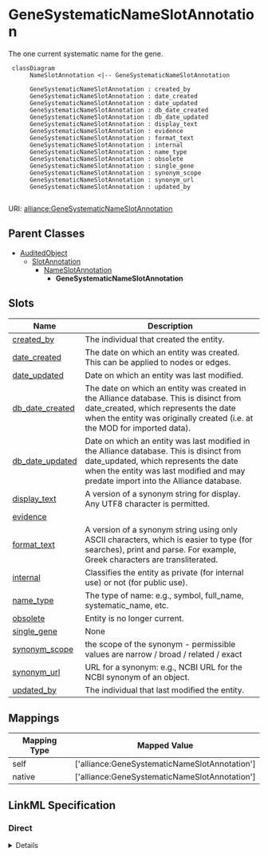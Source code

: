 # GeneSystematicNameSlotAnnotation

The one current systematic name for the gene.


```mermaid
 classDiagram
      NameSlotAnnotation <|-- GeneSystematicNameSlotAnnotation
      
      GeneSystematicNameSlotAnnotation : created_by
      GeneSystematicNameSlotAnnotation : date_created
      GeneSystematicNameSlotAnnotation : date_updated
      GeneSystematicNameSlotAnnotation : db_date_created
      GeneSystematicNameSlotAnnotation : db_date_updated
      GeneSystematicNameSlotAnnotation : display_text
      GeneSystematicNameSlotAnnotation : evidence
      GeneSystematicNameSlotAnnotation : format_text
      GeneSystematicNameSlotAnnotation : internal
      GeneSystematicNameSlotAnnotation : name_type
      GeneSystematicNameSlotAnnotation : obsolete
      GeneSystematicNameSlotAnnotation : single_gene
      GeneSystematicNameSlotAnnotation : synonym_scope
      GeneSystematicNameSlotAnnotation : synonym_url
      GeneSystematicNameSlotAnnotation : updated_by
      

```



URI: [alliance:GeneSystematicNameSlotAnnotation](http://alliancegenome.org/GeneSystematicNameSlotAnnotation)


## Parent Classes

* [AuditedObject](AuditedObject.md)
    * [SlotAnnotation](SlotAnnotation.md)
        * [NameSlotAnnotation](NameSlotAnnotation.md)
            * **GeneSystematicNameSlotAnnotation**




<!-- no inheritance hierarchy -->


## Slots

| Name | Description  |
| ---  | ---  |
| [created_by](created_by.md) | The individual that created the entity. |
| [date_created](date_created.md) | The date on which an entity was created. This can be applied to nodes or edges. |
| [date_updated](date_updated.md) | Date on which an entity was last modified. |
| [db_date_created](db_date_created.md) | The date on which an entity was created in the Alliance database.  This is disinct from date_created, which represents the date when the entity was originally created (i.e. at the MOD for imported data). |
| [db_date_updated](db_date_updated.md) | Date on which an entity was last modified in the Alliance database.  This is disinct from date_updated, which represents the date when the entity was last modified and may predate import into the Alliance database. |
| [display_text](display_text.md) | A version of a synonym string for display. Any UTF8 character is permitted. |
| [evidence](evidence.md) |  |
| [format_text](format_text.md) | A version of a synonym string using only ASCII characters, which is easier to type (for searches), print and parse. For example, Greek characters are transliterated. |
| [internal](internal.md) | Classifies the entity as private (for internal use) or not (for public use). |
| [name_type](name_type.md) | The type of name: e.g., symbol, full_name, systematic_name, etc. |
| [obsolete](obsolete.md) | Entity is no longer current. |
| [single_gene](single_gene.md) | None |
| [synonym_scope](synonym_scope.md) | the scope of the synonym - permissible values are narrow / broad / related / exact |
| [synonym_url](synonym_url.md) | URL for a synonym: e.g., NCBI URL for the NCBI synonym of an object. |
| [updated_by](updated_by.md) | The individual that last modified the entity. |


## Mappings

| Mapping Type | Mapped Value |
| ---  | ---  |
| self | ['alliance:GeneSystematicNameSlotAnnotation'] |
| native | ['alliance:GeneSystematicNameSlotAnnotation'] |




## LinkML Specification

<!-- TODO: investigate https://stackoverflow.com/questions/37606292/how-to-create-tabbed-code-blocks-in-mkdocs-or-sphinx -->

### Direct

<details>
```yaml
name: GeneSystematicNameSlotAnnotation
description: The one current systematic name for the gene.
from_schema: https://github.com/alliance-genome/agr_curation_schema/gene.yaml
is_a: NameSlotAnnotation
slots:
- single_gene
slot_usage:
  single_gene:
    name: single_gene
    domain_of:
    - GeneSymbolSlotAnnotation
    - GeneFullNameSlotAnnotation
    - GeneSystematicNameSlotAnnotation
    - GeneSynonymSlotAnnotation
    required: true
  name_type:
    name: name_type
    notes:
    - 'permissible_values: systematic_name (VocabularyTerm)'
    domain_of:
    - NameSlotAnnotation

```
</details>

### Induced

<details>
```yaml
name: GeneSystematicNameSlotAnnotation
description: The one current systematic name for the gene.
from_schema: https://github.com/alliance-genome/agr_curation_schema/gene.yaml
is_a: NameSlotAnnotation
slot_usage:
  single_gene:
    name: single_gene
    domain_of:
    - GeneSymbolSlotAnnotation
    - GeneFullNameSlotAnnotation
    - GeneSystematicNameSlotAnnotation
    - GeneSynonymSlotAnnotation
    required: true
  name_type:
    name: name_type
    notes:
    - 'permissible_values: systematic_name (VocabularyTerm)'
    domain_of:
    - NameSlotAnnotation
attributes:
  single_gene:
    name: single_gene
    from_schema: https://github.com/alliance-genome/agr_curation_schema/gene.yaml
    multivalued: false
    alias: single_gene
    owner: GeneSystematicNameSlotAnnotation
    domain_of:
    - GeneSymbolSlotAnnotation
    - GeneFullNameSlotAnnotation
    - GeneSystematicNameSlotAnnotation
    - GeneSynonymSlotAnnotation
    range: Gene
    required: true
  name_type:
    name: name_type
    description: 'The type of name: e.g., symbol, full_name, systematic_name, etc.'
    notes:
    - 'permissible_values: systematic_name (VocabularyTerm)'
    from_schema: https://github.com/alliance-genome/agr_curation_schema/core.yaml
    domain: NameSlotAnnotation
    multivalued: false
    alias: name_type
    owner: GeneSystematicNameSlotAnnotation
    domain_of:
    - NameSlotAnnotation
    range: VocabularyTerm
    required: true
  format_text:
    name: format_text
    description: A version of a synonym string using only ASCII characters, which
      is easier to type (for searches), print and parse. For example, Greek characters
      are transliterated.
    from_schema: https://github.com/alliance-genome/agr_curation_schema/core.yaml
    aliases:
    - synonym_text
    multivalued: false
    alias: format_text
    owner: GeneSystematicNameSlotAnnotation
    domain_of:
    - NameSlotAnnotation
    - NameSlotAnnotationDTO
    range: string
    required: true
  display_text:
    name: display_text
    description: A version of a synonym string for display. Any UTF8 character is
      permitted.
    from_schema: https://github.com/alliance-genome/agr_curation_schema/core.yaml
    aliases:
    - synonym_sgml
    multivalued: false
    alias: display_text
    owner: GeneSystematicNameSlotAnnotation
    domain_of:
    - NameSlotAnnotation
    - NameSlotAnnotationDTO
    range: string
    required: true
  synonym_url:
    name: synonym_url
    description: 'URL for a synonym: e.g., NCBI URL for the NCBI synonym of an object.'
    from_schema: https://github.com/alliance-genome/agr_curation_schema/core.yaml
    alias: synonym_url
    owner: GeneSystematicNameSlotAnnotation
    domain_of:
    - NameSlotAnnotation
    - NameSlotAnnotationDTO
    range: uri
  synonym_scope:
    name: synonym_scope
    description: the scope of the synonym - permissible values are narrow / broad
      / related / exact
    from_schema: https://github.com/alliance-genome/agr_curation_schema/core.yaml
    domain: NameSlotAnnotation
    alias: synonym_scope
    owner: GeneSystematicNameSlotAnnotation
    domain_of:
    - NameSlotAnnotation
    range: VocabularyTerm
  evidence:
    name: evidence
    description: ''
    from_schema: https://github.com/alliance-genome/agr_curation_schema/src/schema/reference
    multivalued: true
    alias: evidence
    owner: GeneSystematicNameSlotAnnotation
    domain_of:
    - AlleleGenerationMethodAssociation
    - Note
    - SlotAnnotation
    - Association
    range: InformationContentEntity
  created_by:
    name: created_by
    description: The individual that created the entity.
    from_schema: https://github.com/alliance-genome/agr_curation_schema/core.yaml
    domain: AuditedObject
    multivalued: false
    alias: created_by
    owner: GeneSystematicNameSlotAnnotation
    domain_of:
    - AuditedObject
    range: Person
  date_created:
    name: date_created
    description: The date on which an entity was created. This can be applied to nodes
      or edges.
    from_schema: https://github.com/alliance-genome/agr_curation_schema/core.yaml
    aliases:
    - creation_date
    exact_mappings:
    - dct:createdOn
    - WIKIDATA_PROPERTY:P577
    alias: date_created
    owner: GeneSystematicNameSlotAnnotation
    domain_of:
    - AuditedObject
    - AuditedObjectDTO
    range: datetime
  updated_by:
    name: updated_by
    description: The individual that last modified the entity.
    from_schema: https://github.com/alliance-genome/agr_curation_schema/core.yaml
    domain: AuditedObject
    multivalued: false
    alias: updated_by
    owner: GeneSystematicNameSlotAnnotation
    domain_of:
    - AuditedObject
    range: Person
  date_updated:
    name: date_updated
    description: Date on which an entity was last modified.
    from_schema: https://github.com/alliance-genome/agr_curation_schema/core.yaml
    aliases:
    - date_last_modified
    alias: date_updated
    owner: GeneSystematicNameSlotAnnotation
    domain_of:
    - AuditedObject
    - AuditedObjectDTO
    range: datetime
  db_date_created:
    name: db_date_created
    description: The date on which an entity was created in the Alliance database.  This
      is disinct from date_created, which represents the date when the entity was
      originally created (i.e. at the MOD for imported data).
    from_schema: https://github.com/alliance-genome/agr_curation_schema/core.yaml
    alias: db_date_created
    owner: GeneSystematicNameSlotAnnotation
    domain_of:
    - AuditedObject
    - AuditedObjectDTO
    range: datetime
  db_date_updated:
    name: db_date_updated
    description: Date on which an entity was last modified in the Alliance database.  This
      is disinct from date_updated, which represents the date when the entity was
      last modified and may predate import into the Alliance database.
    from_schema: https://github.com/alliance-genome/agr_curation_schema/core.yaml
    alias: db_date_updated
    owner: GeneSystematicNameSlotAnnotation
    domain_of:
    - AuditedObject
    - AuditedObjectDTO
    range: datetime
  internal:
    name: internal
    description: Classifies the entity as private (for internal use) or not (for public
      use).
    notes:
    - Default value is true.
    from_schema: https://github.com/alliance-genome/agr_curation_schema/core.yaml
    alias: internal
    owner: GeneSystematicNameSlotAnnotation
    domain_of:
    - AuditedObject
    - AuditedObjectDTO
    range: boolean
    required: true
  obsolete:
    name: obsolete
    description: Entity is no longer current.
    notes:
    - Obsolete entities are preserved in the database for posterity but should not
      be publicly displayed.
    from_schema: https://github.com/alliance-genome/agr_curation_schema/core.yaml
    alias: obsolete
    owner: GeneSystematicNameSlotAnnotation
    domain_of:
    - AuditedObject
    - AuditedObjectDTO
    range: boolean

```
</details>
